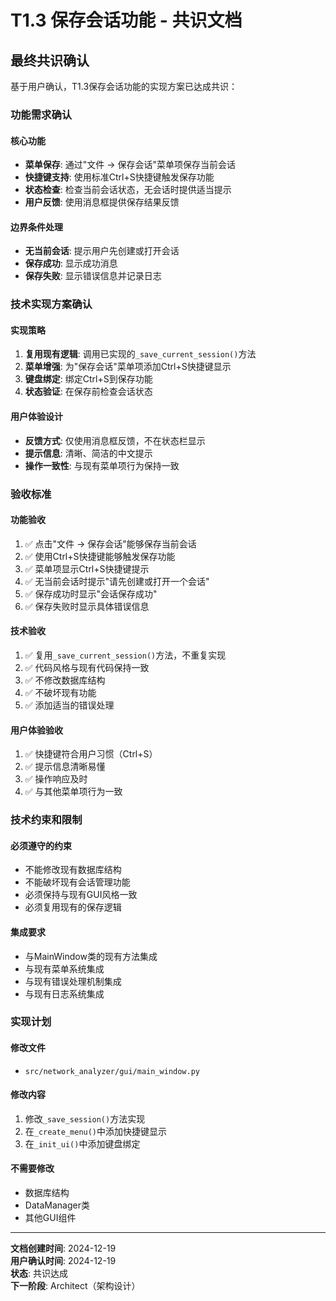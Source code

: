 # T1.3 保存会话功能 - 共识文档

## 最终共识确认

基于用户确认，T1.3保存会话功能的实现方案已达成共识：

### 功能需求确认

#### 核心功能
- **菜单保存**: 通过"文件 -> 保存会话"菜单项保存当前会话
- **快捷键支持**: 使用标准Ctrl+S快捷键触发保存功能
- **状态检查**: 检查当前会话状态，无会话时提供适当提示
- **用户反馈**: 使用消息框提供保存结果反馈

#### 边界条件处理
- **无当前会话**: 提示用户先创建或打开会话
- **保存成功**: 显示成功消息
- **保存失败**: 显示错误信息并记录日志

### 技术实现方案确认

#### 实现策略
1. **复用现有逻辑**: 调用已实现的`_save_current_session()`方法
2. **菜单增强**: 为"保存会话"菜单项添加Ctrl+S快捷键显示
3. **键盘绑定**: 绑定Ctrl+S到保存功能
4. **状态验证**: 在保存前检查会话状态

#### 用户体验设计
- **反馈方式**: 仅使用消息框反馈，不在状态栏显示
- **提示信息**: 清晰、简洁的中文提示
- **操作一致性**: 与现有菜单项行为保持一致

### 验收标准

#### 功能验收
1. ✅ 点击"文件 -> 保存会话"能够保存当前会话
2. ✅ 使用Ctrl+S快捷键能够触发保存功能
3. ✅ 菜单项显示Ctrl+S快捷键提示
4. ✅ 无当前会话时提示"请先创建或打开一个会话"
5. ✅ 保存成功时显示"会话保存成功"
6. ✅ 保存失败时显示具体错误信息

#### 技术验收
1. ✅ 复用`_save_current_session()`方法，不重复实现
2. ✅ 代码风格与现有代码保持一致
3. ✅ 不修改数据库结构
4. ✅ 不破坏现有功能
5. ✅ 添加适当的错误处理

#### 用户体验验收
1. ✅ 快捷键符合用户习惯（Ctrl+S）
2. ✅ 提示信息清晰易懂
3. ✅ 操作响应及时
4. ✅ 与其他菜单项行为一致

### 技术约束和限制

#### 必须遵守的约束
- 不能修改现有数据库结构
- 不能破坏现有会话管理功能
- 必须保持与现有GUI风格一致
- 必须复用现有的保存逻辑

#### 集成要求
- 与MainWindow类的现有方法集成
- 与现有菜单系统集成
- 与现有错误处理机制集成
- 与现有日志系统集成

### 实现计划

#### 修改文件
- `src/network_analyzer/gui/main_window.py`

#### 修改内容
1. 修改`_save_session()`方法实现
2. 在`_create_menu()`中添加快捷键显示
3. 在`_init_ui()`中添加键盘绑定

#### 不需要修改
- 数据库结构
- DataManager类
- 其他GUI组件

---

**文档创建时间**: 2024-12-19  
**用户确认时间**: 2024-12-19  
**状态**: 共识达成  
**下一阶段**: Architect（架构设计）